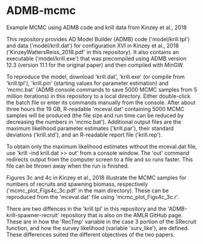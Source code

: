 # ADMB-mcmc
Example MCMC using ADMB code and krill data from Kinzey et al., 2018

This repository provides AD Model Builder (ADMB) code ('model/krill.tpl') and data ('model/krill.dat') for configuration XVI in Kinzey et al., 2018 ('KinzeyWattersReiss_2018.pdf' in this repository). It also contains an executable ('model/krill.exe') that was precompiled using ADMB version 12.3 (version 11.1 for the original paper) and then compiled with MinGW.

To reproduce the model, download 'krill.dat', 'krill.exe' (or compile from 'krill.tpl'), 'krill.pin' (starting values for parameter estimation) and 'mcmc.bat' (ADMB console commands to save 5000 MCMC samples from 5 million iterations) in this repository to a local directory. Either double-click the batch file or enter its commands manually from the console. After about three hours the 19 GB, R-readable 'mceval.dat' containing 5000 MCMC samples will be produced (the file size and run time can be reduced by decreasing the numbers in 'mcmc.bat'). Additional output files are the maximum likelihood parameter estimates ('krill.par'), their standard deviations ('krill.std'), and an R-readable report file ('krill.rep').

To obtain only the maximum likelihood estimates without the mceval.dat file, use 'krill -ind krill.dat >> out' from a console window. The 'out' command redirects output from the computer screen to a file and so runs faster. This file can be thrown away when the run is finished.

Figures 3c and 4c in Kinzey et al., 2018 illustrate the MCMC samples for numbers of recruits and spawning biomass, respectively ('mcmc_plot_Figs4c_3c.pdf' in the main directory). These can be reproduced from the 'mceval.dat' file using 'mcmc_plot_Figs4c_3c.r'.

There are two diffences in the 'krill.tpl' in this repository and the 'ADMB-krill-spawner-recruit' repository that is also on the AMLR GitHub page. These are in how the 'RecTmp' variable in the case 3 portion of the SRecruit function, and how the survey likelihood (variable 'surv_like'), are defined. These differences suited the different objectives of the two papers.
